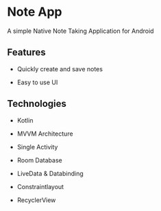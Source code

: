 # Note App

 A simple Native Note Taking Application for Android

## Features

* Quickly create and save notes

* Easy to use UI

## Technologies

* Kotlin

* MVVM Architecture

* Single Activity

* Room Database

* LiveData & Databinding

* Constraintlayout

* RecyclerView

